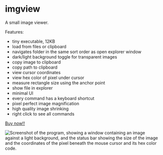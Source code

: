 # imgview
A small image viewer.

Features:
- tiny executable, 12KB
- load from files or clipboard
- navigates folder in the same sort order as open explorer window
- dark/light background toggle for transparent images
- copy image to clipboard
- copy path to clipboard
- view cursor coordinates 
- view hex color of pixel under cursor
- measure rectangle size using the anchor point
- show file in explorer
- minimal UI 
- every command has a keyboard shortcut
- pixel perfect image magnification
- high quality image shrinking
- right click to see all commands

[Buy now!!](https://github.com/nakst/imgview/releases/download/v0.2/imgview.exe)

![Screenshot of the program, showing a window containing an image against a light background, and the status bar showing the size of the image and the coordinates of the pixel beneath the mouse cursor and its hex color code.](https://cdn.discordapp.com/attachments/404399251276169217/711610565507940452/unknown.png)

